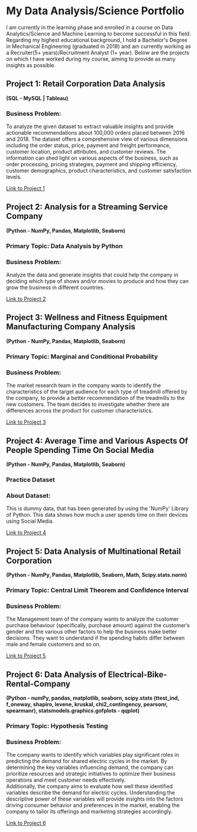# My Data Analysis/Science Portfolio
I am currently in the learning phase and enrolled in a course on Data Analytics/Science and Machine Learning to become successful in this field. Regarding my highest educational background, I hold a Bachelor's Degree in Mechanical Engineering (graduated in 2018) and am currently working as a Recruiter(5+ years)/Recruitment Analyst (1+ year). Below are the projects on which I have worked during my course, aiming to provide as many insights as possible.

## Project 1: Retail Corporation Data Analysis 
**(SQL - MySQL | Tableau)**
### Business Problem:
To analyze the given dataset to extract valuable insights and provide actionable recommendations about 100,000 orders placed between 2016 and 2018. The dataset offers a comprehensive view of various dimensions including the order status, price, payment and freight performance, customer location, product attributes, and customer reviews. The information can shed light on various aspects of the business, such as order processing, pricing strategies, payment and shipping efficiency, customer demographics, product characteristics, and customer satisfaction levels.

[Link to Project 1](https://github.com/IshanSarkar/Retail-Corporation-Data-Analysis)

## Project 2: Analysis for a Streaming Service Company 
**(Python - NumPy, Pandas, Matplotlib, Seaborn)**
### Primary Topic: Data Analysis by Python
### Business Problem:
Analyze the data and generate insights that could help the company in deciding which type of shows and/or movies to produce and how they can grow the business in different countries.

[Link to Project 2](https://github.com/IshanSarkar/Streaming-Service-Company)

## Project 3: Wellness and Fitness Equipment Manufacturing Company Analysis 
**(Python - NumPy, Pandas, Matplotlib, Seaborn)**
### Primary Topic: Marginal and Conditional Probability
### Business Problem:
The market research team in the company wants to identify the characteristics of the target audience for each type of treadmill offered by the company, to provide a better recommendation of the treadmills to the new customers. The team decides to investigate whether there are differences across the product for customer characteristics.

[Link to Project 3](https://github.com/IshanSarkar/Wellness-and-Fitness-Equipment-Manufacturing-Company)

## Project 4: Average Time and Various Aspects Of People Spending Time On Social Media 
**(Python - NumPy, Pandas, Matplotlib, Seaborn)**
### Practice Dataset
### About Dataset:
This is dummy data, that has been generated by using the 'NumPy' Library of Python. This data shows how much a user spends time on their devices using Social Media.

[Link to Project 4](https://github.com/IshanSarkar/Portfolio/blob/1313f4daf5ae8d0dcfe1fbc9ea1c942790b465fb/Project%204/Readme.md)

## Project 5: Data Analysis of Multinational Retail Corporation 
**(Python - NumPy, Pandas, Matplotlib, Seaborn, Math, Scipy.stats.norm)**
### Primary Topic: Central Limit Theorem and Confidence Interval
### Business Problem:
The Management team of the company wants to analyze the customer purchase behaviour (specifically, purchase amount) against the customer’s gender and the various other factors to help the business make better decisions. They want to understand if the spending habits differ between male and female customers and so on.

[Link to Project 5](https://github.com/IshanSarkar/Retail-Company-2)

## Project 6: Data Analysis of Electrical-Bike-Rental-Company 
**(Python - numPy, pandas, matplotlib, seaborn, scipy.stats (ttest_ind, f_oneway, shapiro, levene, kruskal, chi2_contingency, pearsonr, spearmanr), statsmodels.graphics.gofplots - qqplot)**
### Primary Topic: Hypothesis Testing
### Business Problem:
The company wants to identify which variables play significant roles in predicting the demand for shared electric cycles in the market. By determining the key variables influencing demand, the company can prioritize resources and strategic initiatives to optimize their business operations and meet customer needs effectively.<br>
Additionally, the company aims to evaluate how well these identified variables describe the demand for electric cycles. Understanding the descriptive power of these variables will provide insights into the factors driving consumer behavior and preferences in the market, enabling the company to tailor its offerings and marketing strategies accordingly.

[Link to Project 6](https://github.com/IshanSarkar/Electrical-Bike-Rental-Company)
